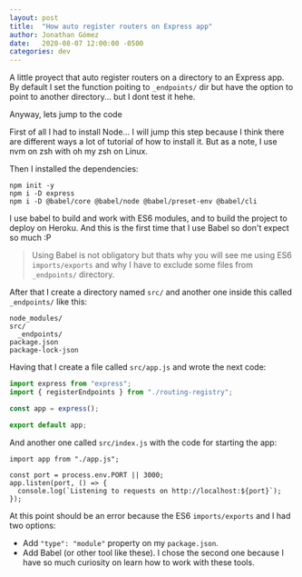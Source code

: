 ```yaml
---
layout: post
title:  "How auto register routers on Express app"
author: Jonathan Gómez
date:   2020-08-07 12:00:00 -0500
categories: dev
---
```


A little proyect that auto register routers on a directory to an Express app. By default I set the function poiting to ```_endpoints/``` dir
but have the option to point to another directory... but I dont test it hehe.

Anyway, lets jump to the code

First of all I had to install Node... I will jump this step because I think there are different ways a lot of tutorial of how to install it. But as a note,
I use nvm on zsh with oh my zsh on Linux.

Then I installed the dependencies:

```shell
npm init -y
npm i -D express 
npm i -D @babel/core @babel/node @babel/preset-env @babel/cli
```
I use babel to build and work with ES6 modules, and to build the project to deploy on Heroku. And this is the first time that I use Babel so don't expect
so much :P

> Using Babel is not obligatory but thats why you will see me using ES6 ```imports/exports``` and why I have to exclude some files from ```_endpoints/``` directory.

After that I create a directory named ```src/``` and another one inside this called ```_endpoints/``` like this:
```
node_modules/
src/
  _endpoints/
package.json
package-lock-json
```

Having that I create a file called ```src/app.js``` and wrote the next code:
```js
import express from "express";
import { registerEndpoints } from "./routing-registry";

const app = express();

export default app;
```
And another one called ```src/index.js``` with the code for starting the app:
```
import app from "./app.js";

const port = process.env.PORT || 3000;
app.listen(port, () => {
  console.log(`Listening to requests on http://localhost:${port}`);
});
```

At this point should be an error because the ES6 ```imports/exports``` and I had two options:
* Add ```"type": "module"``` property on my ```package.json```.
* Add Babel (or other tool like these).
I chose the second one because I have so much curiosity on learn how to work with these tools.
